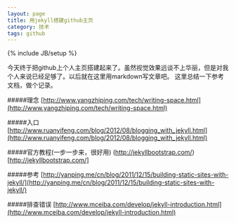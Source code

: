 ```yaml
---
layout: page
title: 用jekyll搭建github主页
category: 技术
tags: github
---
```

{% include JB/setup %}

今天终于把github上个人主页搭建起来了。虽然视觉效果远谈不上华丽，但是对我个人来说已经足够了。以后就在这里用markdown写文章吧。
这里总结一下参考文档，做个记录。

#####理念
[http://www.yangzhiping.com/tech/writing-space.html](http://www.yangzhiping.com/tech/writing-space.html)

#####入口
[http://www.ruanyifeng.com/blog/2012/08/blogging_with_jekyll.html](http://www.ruanyifeng.com/blog/2012/08/blogging_with_jekyll.html)

#####官方教程(一步一步来，很好用)
(http://jekyllbootstrap.com/)[http://jekyllbootstrap.com/]

#####参考
[http://yanping.me/cn/blog/2011/12/15/building-static-sites-with-jekyll/](http://yanping.me/cn/blog/2011/12/15/building-static-sites-with-jekyll/)

#####排查错误
[http://www.mceiba.com/develop/jekyll-introduction.html](http://www.mceiba.com/develop/jekyll-introduction.html)